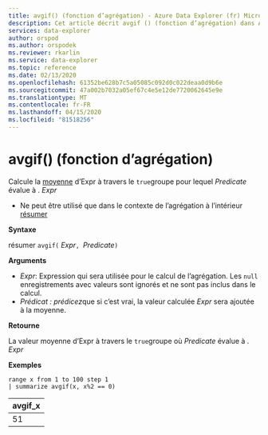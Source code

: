 ```yaml
---
title: avgif() (fonction d’agrégation) - Azure Data Explorer (fr) Microsoft Docs
description: Cet article décrit avgif () (fonction d’agrégation) dans Azure Data Explorer.
services: data-explorer
author: orspod
ms.author: orspodek
ms.reviewer: rkarlin
ms.service: data-explorer
ms.topic: reference
ms.date: 02/13/2020
ms.openlocfilehash: 61352be628b7c5a05085c092d0c022deaa0d9b6e
ms.sourcegitcommit: 47a002b7032a05ef67c4e5e12de7720062645e9e
ms.translationtype: MT
ms.contentlocale: fr-FR
ms.lasthandoff: 04/15/2020
ms.locfileid: "81518256"
---
```

# <a name="avgif-aggregation-function"></a>avgif() (fonction d’agrégation)

Calcule la [moyenne](avg-aggfunction.md) d’Expr à travers le `true`groupe pour lequel *Predicate* évalue à . *Expr*

* Ne peut être utilisé que dans le contexte de l’agrégation à l’intérieur [résumer](summarizeoperator.md)

**Syntaxe**

résumer `avgif(` *Expr*`, `*Predicate*`)`

**Arguments**

* *Expr*: Expression qui sera utilisée pour le calcul de l’agrégation. Les `null` enregistrements avec valeurs sont ignorés et ne sont pas inclus dans le calcul.
* *Prédicat : prédicez*que si c’est vrai, la valeur calculée *Expr* sera ajoutée à la moyenne.

**Retourne**

La valeur moyenne d’Expr à travers le `true`groupe où *Predicate* évalue à . *Expr*
 
**Exemples**

```kusto
range x from 1 to 100 step 1
| summarize avgif(x, x%2 == 0)
```

|avgif_x|
|---|
|51|